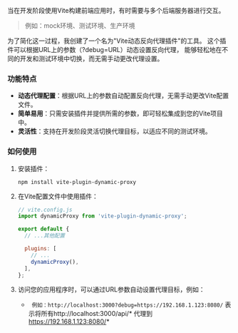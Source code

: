 当在开发阶段使用Vite构建前端应用时，有时需要与多个后端服务器进行交互。
> 例如：mock环境、测试环境、生产环境

为了简化这一过程，我创建了一个名为"Vite动态反向代理插件"的工具。
这个插件可以根据URL上的参数（?debug=URL）动态设置反向代理，
能够轻松地在不同的开发和测试环境中切换，而无需手动更改代理设置。

### 功能特点

- **动态代理配置**：根据URL上的参数自动配置反向代理，无需手动更改Vite配置文件。
- **简单易用**：只需安装插件并提供所需的参数，即可轻松集成到您的Vite项目中。
- **灵活性**：支持在开发阶段灵活切换代理目标，以适应不同的测试环境。

### 如何使用

1. 安装插件：

   ```shell
   npm install vite-plugin-dynamic-proxy
   ```

2. 在Vite配置文件中使用插件：

   ```javascript
   // vite.config.js
   import dynamicProxy from 'vite-plugin-dynamic-proxy';

   export default {
     // ...其他配置

     plugins: [
       // ...
       dynamicProxy(),
     ],
   };
   ```


3. 访问您的应用程序时，可以通过URL参数自动设置代理目标，例如：

   -  ` 例如：http://localhost:3000?debug=https://192.168.1.123:8080/`
   表示将所有http://localhost:3000/api/* 代理到 https://192.168.1.123:8080/*   

